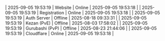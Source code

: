 | 2025-09-05 19:53:19 | Website | Online | 2025-09-05 19:53:18 |
| 2025-09-05 19:53:19 | Registration | Online | 2025-09-05 19:53:18 |
| 2025-09-05 19:53:19 | Auth Server | Offline | 2025-08-18 09:33:31 |
| 2025-09-05 19:53:19 | Kezan (PvE) | Offline | 2025-08-03 17:58:02 |
| 2025-09-05 19:53:19 | Gurubashi (PvP) | Offline | 2025-08-23 21:44:06 |
| 2025-09-05 19:53:19 | Cloudflare | Online | 2025-09-05 19:53:18 |
